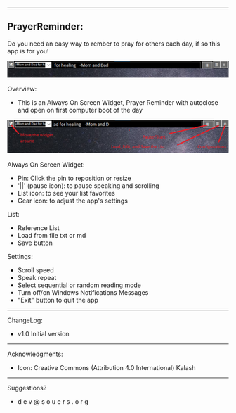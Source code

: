 -----------------
PrayerReminder:
-----------------

Do you need an easy way to rember to pray for others each day, if so this app is for you!

![Alt text](PrayerReminder.png "Prayer Reminders widget")

Overview:
- This is an Always On Screen Widget, Prayer Reminder with autoclose and open on first computer boot of the day

![Alt text](PrayerReminder_help.png "Prayer Reminders help information")


Always On Screen Widget:
- Pin: Click the pin to reposition or resize
- '||' (pause icon): to pause speaking and scrolling
- List icon: to see your list favorites
- Gear icon: to adjust the app's settings


List:
- Reference List
- Load from file txt or md
- Save button


Settings:
- Scroll speed
- Speak repeat
- Select sequential or random reading mode
- Turn off/on Windows Notifications Messages
- "Exit" button to quit the app


-----------------          
ChangeLog:
- v1.0 Initial version


-----------------
Acknowledgments:
- Icon:
    Creative Commons (Attribution 4.0 International)
    Kalash


-----------------
Suggestions?
 - d e v @ s o u e r s . o r g
